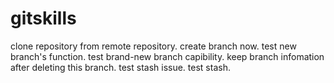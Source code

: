 # gitskills
clone repository from remote repository.
create branch now.
test new branch's function.
test brand-new branch capibility.
keep branch infomation after deleting this branch.
test stash issue.
test stash.
